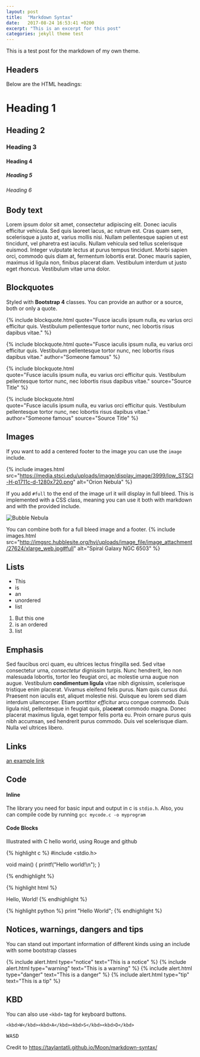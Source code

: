 ```yaml
---
layout: post
title:  "Markdown Syntax"
date:   2017-08-24 16:53:41 +0200
excerpt: "This is an excerpt for this post"
categories: jekyll theme test
---
```


This is a test post for the markdown of my own theme.

## Headers

Below are the HTML headings:

#       Heading 1
##      Heading 2
###     Heading 3
####    Heading 4
#####   Heading 5
######  Heading 6

## Body text

Lorem ipsum dolor sit amet, consectetur adipiscing elit. Donec iaculis efficitur vehicula. Sed quis laoreet lacus, ac rutrum est. Cras quam sem, scelerisque a justo at, varius mollis nisi. Nullam pellentesque sapien ut est tincidunt, vel pharetra est iaculis. Nullam vehicula sed tellus scelerisque euismod. Integer vulputate lectus at purus tempus tincidunt. Morbi sapien orci, commodo quis diam at, fermentum lobortis erat. Donec mauris sapien, maximus id ligula non, finibus placerat diam. Vestibulum interdum ut justo eget rhoncus. Vestibulum vitae urna dolor.

## Blockquotes

Styled with **Bootstrap 4** classes. You can provide an author or a source, both or only a quote.

{% include blockquote.html quote="Fusce iaculis ipsum nulla, eu varius orci efficitur quis. Vestibulum pellentesque tortor nunc, nec lobortis risus dapibus vitae." %}

{% include blockquote.html
  quote="Fusce iaculis ipsum nulla, eu varius orci efficitur quis. Vestibulum pellentesque tortor nunc, nec lobortis risus dapibus vitae."
  author="Someone famous"
  %}

{% include blockquote.html  
  quote="Fusce iaculis ipsum nulla, eu varius orci efficitur quis. Vestibulum pellentesque tortor nunc, nec lobortis risus dapibus vitae."
  source="Source Title"
  %}

{% include blockquote.html  
  quote="Fusce iaculis ipsum nulla, eu varius orci efficitur quis. Vestibulum pellentesque tortor nunc, nec lobortis risus dapibus vitae."
  author="Someone famous"
  source="Source Title"
  %}

## Images

If you want to add a centered footer to the image you can use the `image` include.

{% include images.html
  src="https://media.stsci.edu/uploads/image/display_image/3999/low_STSCI-H-p1711c-d-1280x720.png"
  alt="Orion Nebula"
  %}

If you add `#full` to the end of the image url it will display in full bleed. This is implemented with a CSS class, meaning you can use it both with markdown and with the provided include.

![Bubble Nebula](http://imgsrc.hubblesite.org/hvi/uploads/image_file/image_attachment/28735/xlarge_web.jpg#full)

You can combine both for a full bleed image and a footer.
{% include images.html
  src="http://imgsrc.hubblesite.org/hvi/uploads/image_file/image_attachment/27624/xlarge_web.jpg#full"
  alt="Spiral Galaxy NGC 6503"
  %}

## Lists

* This
* is
* an
* unordered
* list

1. But this one
2. is an ordered
3. list

## Emphasis

Sed faucibus orci quam, eu ultrices lectus fringilla sed. Sed vitae consectetur urna, *consectetur* dignissim turpis. Nunc hendrerit, leo non malesuada lobortis, tortor leo feugiat orci, ac molestie urna augue non augue. Vestibulum **condimentum ligula** vitae nibh dignissim, scelerisque tristique enim placerat. Vivamus eleifend felis purus. Nam quis cursus dui. Praesent non iaculis est, aliquet molestie nisi. Quisque eu lorem sed diam interdum ullamcorper. Etiam porttitor *effi*citur arcu congue commodo. Duis ligula nisl, pellentesque in feugiat quis, pla**cerat** commodo magna. Donec placerat maximus ligula, eget tempor felis porta eu. Proin ornare purus quis nibh accumsan, sed hendrerit purus commodo. Duis vel scelerisque diam. Nulla vel ultrices libero.

## Links

[an example link](htps://tosomewhere.net)

## Code

#### Inline

The library you need for basic input and output in c is `stdio.h`. Also, you can compile code by running `gcc mycode.c -o myprogram`

#### Code Blocks

Illustrated with C hello world, using Rouge and github

{% highlight c %}
  #include <stdio.h>

  void main() {
    printf("Hello world!\n");
  }

{% endhighlight %}

{% highlight html %}
<HTML>
  <HEAD>
    <TITLE>Hello, World Page!</TITLE>
  </HEAD>

  <BODY>
    Hello, World!
    </BODY>
</HTML>
{% endhighlight %}

{% highlight python %}
  print "Hello World";
{% endhighlight %}

## Notices, warnings, dangers and tips

You can stand out important information of different kinds using an include with some bootstrap classes

{% include alert.html type="notice" text="This is a notice" %}
{% include alert.html type="warning" text="This is a warning" %}
{% include alert.html type="danger" text="This is a danger" %}
{% include alert.html type="tip" text="This is a tip" %}

## KBD

You can also use `<kbd>` tag for keyboard buttons.
```
<kbd>W</kbd><kbd>A</kbd><kbd>S</kbd><kbd>D</kbd>
```
<kbd>W</kbd><kbd>A</kbd><kbd>S</kbd><kbd>D</kbd>

Credit to https://taylantatli.github.io/Moon/markdown-syntax/
